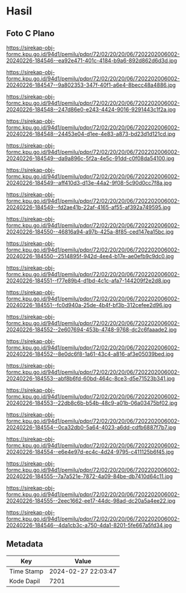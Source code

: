 # Hasil

## Foto C Plano

https://sirekap-obj-formc.kpu.go.id/94d1/pemilu/pdpr/72/02/20/20/06/7202202006002-20240226-184546--ea92e471-401c-4184-b9a6-892d862d6d3d.jpg

https://sirekap-obj-formc.kpu.go.id/94d1/pemilu/pdpr/72/02/20/20/06/7202202006002-20240226-184547--9a802353-347f-40f1-a6e4-8becc48a4886.jpg

https://sirekap-obj-formc.kpu.go.id/94d1/pemilu/pdpr/72/02/20/20/06/7202202006002-20240226-184548--247d86e0-e243-4424-9016-9291443c1f2a.jpg

https://sirekap-obj-formc.kpu.go.id/94d1/pemilu/pdpr/72/02/20/20/06/7202202006002-20240226-184548--24453e04-d1ee-4e83-a873-bd23d1d121cd.jpg

https://sirekap-obj-formc.kpu.go.id/94d1/pemilu/pdpr/72/02/20/20/06/7202202006002-20240226-184549--da9a896c-5f2a-4e5c-91dd-c0f08da54100.jpg

https://sirekap-obj-formc.kpu.go.id/94d1/pemilu/pdpr/72/02/20/20/06/7202202006002-20240226-184549--aff410d3-d13e-44a2-9f08-5c90d0cc7f8a.jpg

https://sirekap-obj-formc.kpu.go.id/94d1/pemilu/pdpr/72/02/20/20/06/7202202006002-20240226-184549--fd2ae41b-22af-4165-af55-af392a749595.jpg

https://sirekap-obj-formc.kpu.go.id/94d1/pemilu/pdpr/72/02/20/20/06/7202202006002-20240226-184550--46816a94-a97b-425a-8f85-ced147ea15bc.jpg

https://sirekap-obj-formc.kpu.go.id/94d1/pemilu/pdpr/72/02/20/20/06/7202202006002-20240226-184550--2514895f-942d-4ee4-b17e-ae0efb9c9dc0.jpg

https://sirekap-obj-formc.kpu.go.id/94d1/pemilu/pdpr/72/02/20/20/06/7202202006002-20240226-184551--f77e89b4-d1bd-4c1c-afa7-144209f2e2d8.jpg

https://sirekap-obj-formc.kpu.go.id/94d1/pemilu/pdpr/72/02/20/20/06/7202202006002-20240226-184551--fc0d940a-25de-4b4f-bf3b-312cefee2d96.jpg

https://sirekap-obj-formc.kpu.go.id/94d1/pemilu/pdpr/72/02/20/20/06/7202202006002-20240226-184552--2e607694-453b-4748-9768-dc2c6faaade2.jpg

https://sirekap-obj-formc.kpu.go.id/94d1/pemilu/pdpr/72/02/20/20/06/7202202006002-20240226-184552--8e0dc6f8-1a61-43c4-a816-af3e05039bed.jpg

https://sirekap-obj-formc.kpu.go.id/94d1/pemilu/pdpr/72/02/20/20/06/7202202006002-20240226-184553--abf8b6fd-60bd-464c-8ce3-d5e71523b341.jpg

https://sirekap-obj-formc.kpu.go.id/94d1/pemilu/pdpr/72/02/20/20/06/7202202006002-20240226-184553--22db8c6b-b54b-48c9-a01b-06a03475bf02.jpg

https://sirekap-obj-formc.kpu.go.id/94d1/pemilu/pdpr/72/02/20/20/06/7202202006002-20240226-184554--0ca32db0-5a64-4023-a6dd-cdfb6887f7b7.jpg

https://sirekap-obj-formc.kpu.go.id/94d1/pemilu/pdpr/72/02/20/20/06/7202202006002-20240226-184554--e6e4e97d-ec4c-4d24-9795-c411125b6f45.jpg

https://sirekap-obj-formc.kpu.go.id/94d1/pemilu/pdpr/72/02/20/20/06/7202202006002-20240226-184555--7a7a521e-7872-4a09-84be-db7410d64c11.jpg

https://sirekap-obj-formc.kpu.go.id/94d1/pemilu/pdpr/72/02/20/20/06/7202202006002-20240226-184555--2eec1662-ee17-44dc-98ad-dc20a5a4ee22.jpg

https://sirekap-obj-formc.kpu.go.id/94d1/pemilu/pdpr/72/02/20/20/06/7202202006002-20240226-184546--4da1cb3c-a750-4da1-8201-5fe667a5fd34.jpg


## Metadata

| Key        | Value               |
| ---------- | ------------------- |
| Time Stamp | 2024-02-27 22:03:47 |
| Kode Dapil | 7201                |



